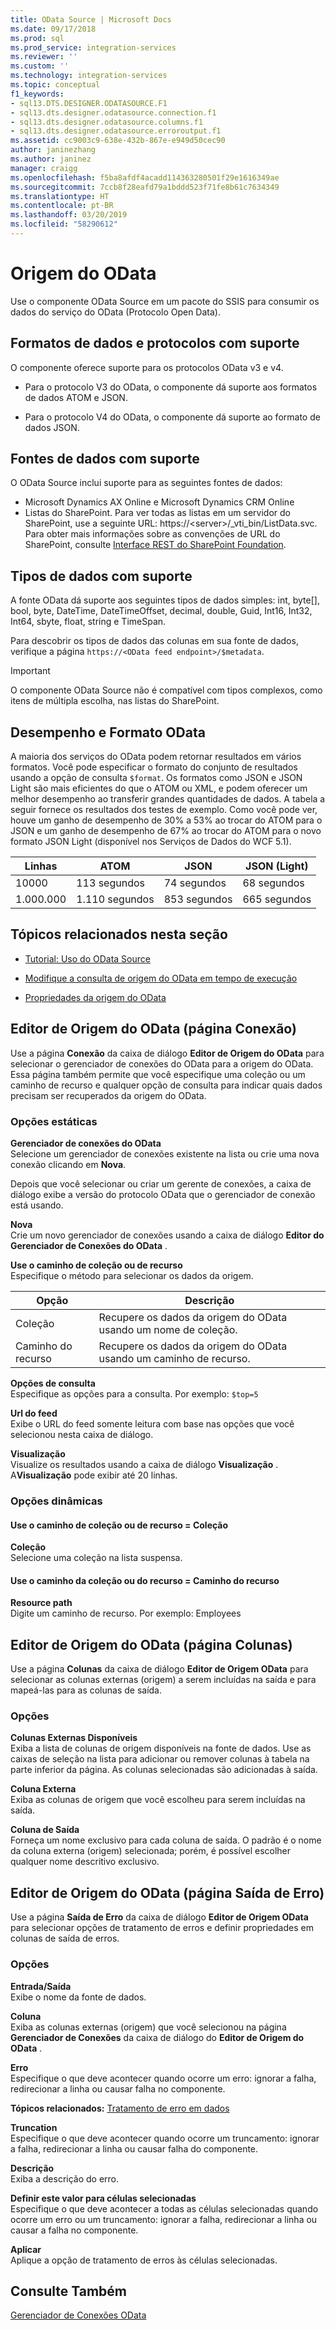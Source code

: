 ```yaml
---
title: OData Source | Microsoft Docs
ms.date: 09/17/2018
ms.prod: sql
ms.prod_service: integration-services
ms.reviewer: ''
ms.custom: ''
ms.technology: integration-services
ms.topic: conceptual
f1_keywords:
- sql13.DTS.DESIGNER.ODATASOURCE.F1
- sql13.dts.designer.odatasource.connection.f1
- sql13.dts.designer.odatasource.columns.f1
- sql13.dts.designer.odatasource.erroroutput.f1
ms.assetid: cc9003c9-638e-432b-867e-e949d50cec90
author: janinezhang
ms.author: janinez
manager: craigg
ms.openlocfilehash: f5ba8afdf4acadd114363280501f29e1616349ae
ms.sourcegitcommit: 7ccb8f28eafd79a1bddd523f71fe8b61c7634349
ms.translationtype: HT
ms.contentlocale: pt-BR
ms.lasthandoff: 03/20/2019
ms.locfileid: "58290612"
---
```

# <a name="odata-source"></a>Origem do OData
Use o componente OData Source em um pacote do SSIS para consumir os dados do serviço do OData (Protocolo Open Data).

## <a name="supported-protocols-and-data-formats"></a>Formatos de dados e protocolos com suporte

O componente oferece suporte para os protocolos OData v3 e v4.  
  
-   Para o protocolo V3 do OData, o componente dá suporte aos formatos de dados ATOM e JSON.  
  
-   Para o protocolo V4 do OData, o componente dá suporte ao formato de dados JSON.  

## <a name="supported-data-sources"></a>Fontes de dados com suporte

O OData Source inclui suporte para as seguintes fontes de dados:
-   Microsoft Dynamics AX Online e Microsoft Dynamics CRM Online
-   Listas do SharePoint. Para ver todas as listas em um servidor do SharePoint, use a seguinte URL: https://\<server>/_vti_bin/ListData.svc. Para obter mais informações sobre as convenções de URL do SharePoint, consulte [Interface REST do SharePoint Foundation](https://msdn.microsoft.com/library/ff521587.aspx).

## <a name="supported-data-types"></a>Tipos de dados com suporte

A fonte OData dá suporte aos seguintes tipos de dados simples: int, byte[], bool, byte, DateTime, DateTimeOffset, decimal, double, Guid, Int16, Int32, Int64, sbyte, float, string e TimeSpan.

Para descobrir os tipos de dados das colunas em sua fonte de dados, verifique a página `https://<OData feed endpoint>/$metadata`.

> [!IMPORTANT]
> O componente OData Source não é compatível com tipos complexos, como itens de múltipla escolha, nas listas do SharePoint.

## <a name="odata-format-and-performance"></a>Desempenho e Formato OData
 A maioria dos serviços do OData podem retornar resultados em vários formatos. Você pode especificar o formato do conjunto de resultados usando a opção de consulta `$format`. Os formatos como JSON e JSON Light são mais eficientes do que o ATOM ou XML, e podem oferecer um melhor desempenho ao transferir grandes quantidades de dados. A tabela a seguir fornece os resultados dos testes de exemplo. Como você pode ver, houve um ganho de desempenho de 30% a 53% ao trocar do ATOM para o JSON e um ganho de desempenho de 67% ao trocar do ATOM para o novo formato JSON Light (disponível nos Serviços de Dados do WCF 5.1).  
  
|Linhas|ATOM|JSON|JSON (Light)|  
|-|-|-|-|  
|10000|113 segundos|74 segundos|68 segundos|  
|1.000.000|1.110 segundos|853 segundos|665 segundos|  
  
## <a name="related-topics-in-this-section"></a>Tópicos relacionados nesta seção  
  
-   [Tutorial: Uso do OData Source](../../integration-services/data-flow/tutorial-using-the-odata-source.md)  
  
-   [Modifique a consulta de origem do OData em tempo de execução](../../integration-services/data-flow/modify-odata-source-query-at-runtime.md)  
  
-   [Propriedades da origem do OData](../../integration-services/data-flow/odata-source-properties.md)  
  
## <a name="odata-source-editor-connection-page"></a>Editor de Origem do OData (página Conexão)
  Use a página **Conexão** da caixa de diálogo **Editor de Origem do OData** para selecionar o gerenciador de conexões do OData para a origem do OData. Essa página também permite que você especifique uma coleção ou um caminho de recurso e qualquer opção de consulta para indicar quais dados precisam ser recuperados da origem do OData. 
  
### <a name="static-options"></a>Opções estáticas  
 **Gerenciador de conexões do OData**  
 Selecione um gerenciador de conexões existente na lista ou crie uma nova conexão clicando em **Nova**.  
  
 Depois que você selecionar ou criar um gerente de conexões, a caixa de diálogo exibe a versão do protocolo OData que o gerenciador de conexão está usando.  
  
 **Nova**  
 Crie um novo gerenciador de conexões usando a caixa de diálogo **Editor do Gerenciador de Conexões do OData** .  
  
 **Use o caminho de coleção ou de recurso**  
 Especifique o método para selecionar os dados da origem.  
  
|Opção|Descrição|  
|------------|-----------------|  
|Coleção|Recupere os dados da origem do OData usando um nome de coleção.|  
|Caminho do recurso|Recupere os dados da origem do OData usando um caminho de recurso.|  
  
 **Opções de consulta**  
 Especifique as opções para a consulta. Por exemplo: `$top=5` 
  
 **Url do feed**  
 Exibe o URL do feed somente leitura com base nas opções que você selecionou nesta caixa de diálogo.  
  
 **Visualização**  
 Visualize os resultados usando a caixa de diálogo **Visualização** . A**Visualização** pode exibir até 20 linhas.  
  
### <a name="dynamic-options"></a>Opções dinâmicas  
  
#### <a name="use-collection-or-resource-path--collection"></a>Use o caminho de coleção ou de recurso = Coleção  
 **Coleção**  
 Selecione uma coleção na lista suspensa.  
  
#### <a name="use-collection-or-resource-path--resource-path"></a>Use o caminho da coleção ou do recurso = Caminho do recurso  
 **Resource path**  
 Digite um caminho de recurso. Por exemplo: Employees  
  
## <a name="odata-source-editor-columns-page"></a>Editor de Origem do OData (página Colunas)
  Use a página **Colunas** da caixa de diálogo **Editor de Origem OData** para selecionar as colunas externas (origem) a serem incluídas na saída e para mapeá-las para as colunas de saída.  
  
### <a name="options"></a>Opções  
 **Colunas Externas Disponíveis**  
 Exiba a lista de colunas de origem disponíveis na fonte de dados. Use as caixas de seleção na lista para adicionar ou remover colunas à tabela na parte inferior da página. As colunas selecionadas são adicionadas à saída.  
  
 **Coluna Externa**  
 Exiba as colunas de origem que você escolheu para serem incluídas na saída.  
  
 **Coluna de Saída**  
 Forneça um nome exclusivo para cada coluna de saída. O padrão é o nome da coluna externa (origem) selecionada; porém, é possível escolher qualquer nome descritivo exclusivo.  
  
## <a name="odata-source-editor-error-output-page"></a>Editor de Origem do OData (página Saída de Erro)
  Use a página **Saída de Erro** da caixa de diálogo **Editor de Origem OData** para selecionar opções de tratamento de erros e definir propriedades em colunas de saída de erros.  
  
### <a name="options"></a>Opções  
 **Entrada/Saída**  
 Exibe o nome da fonte de dados.  
  
 **Coluna**  
 Exiba as colunas externas (origem) que você selecionou na página **Gerenciador de Conexões** da caixa de diálogo do **Editor de Origem do OData** .  
  
 **Erro**  
 Especifique o que deve acontecer quando ocorre um erro: ignorar a falha, redirecionar a linha ou causar falha no componente.  
  
 **Tópicos relacionados:** [Tratamento de erro em dados](../../integration-services/data-flow/error-handling-in-data.md)  
  
 **Truncation**  
 Especifique o que deve acontecer quando ocorre um truncamento: ignorar a falha, redirecionar a linha ou causar falha do componente.  
  
 **Descrição**  
 Exiba a descrição do erro.  
  
 **Definir este valor para células selecionadas**  
 Especifique o que deve acontecer a todas as células selecionadas quando ocorre um erro ou um truncamento: ignorar a falha, redirecionar a linha ou causar a falha no componente.  
  
 **Aplicar**  
 Aplique a opção de tratamento de erros às células selecionadas.  
  
## <a name="see-also"></a>Consulte Também  
 [Gerenciador de Conexões OData](../../integration-services/connection-manager/odata-connection-manager.md)  
  
  
